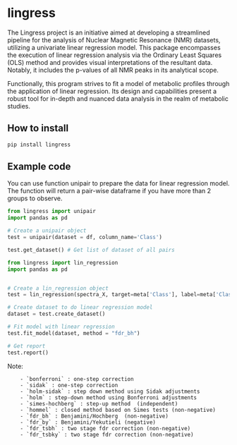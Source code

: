 # lingress
The Lingress project is an initiative aimed at developing a streamlined pipeline for the analysis of Nuclear Magnetic Resonance (NMR) datasets, utilizing a univariate linear regression model. This package encompasses the execution of linear regression analysis via the Ordinary Least Squares (OLS) method and provides visual interpretations of the resultant data. Notably, it includes the p-values of all NMR peaks in its analytical scope.

Functionally, this program strives to fit a model of metabolic profiles through the application of linear regression. Its design and capabilities present a robust tool for in-depth and nuanced data analysis in the realm of metabolic studies.

## **How to install**

```bash
pip install lingress
```

## **Example code**


You can use function unipair to prepare the data for linear regression model. The function will return
a pair-wise dataframe if you have more than 2 groups to observe.

```python
from lingress import unipair
import pandas as pd

# Create a unipair object
test = unipair(dataset = df, column_name='Class')

test.get_dataset() # Get list of dataset of all pairs

```

```python
from lingress import lin_regression
import pandas as pd


# Create a lin_regression object
test = lin_regression(spectra_X, target=meta['Class'], label=meta['Class'], features = spectra_X.columns)

# Create dataset to do linear regression model
dataset = test.create_dataset()

# Fit model with linear regression
test.fit_model(dataset, method = "fdr_bh")

# Get report
test.report()
```

Note: 
        
        - `bonferroni` : one-step correction
        - `sidak` : one-step correction
        - `holm-sidak` : step down method using Sidak adjustments 
        - `holm` : step-down method using Bonferroni adjustments 
        - `simes-hochberg` : step-up method  (independent) 
        - `hommel` : closed method based on Simes tests (non-negative)
        - `fdr_bh` : Benjamini/Hochberg  (non-negative)
        - `fdr_by` : Benjamini/Yekutieli (negative)
        - `fdr_tsbh` : two stage fdr correction (non-negative)
        - `fdr_tsbky` : two stage fdr correction (non-negative)


